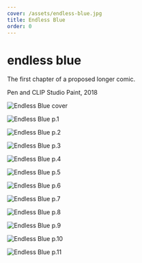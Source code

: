 ```yaml
---
cover: /assets/endless-blue.jpg
title: Endless Blue
order: 0
---
```

# endless blue

The first chapter of a proposed longer comic.

Pen and CLIP Studio Paint, 2018

![Endless Blue cover](https://mir-s3-cdn-cf.behance.net/project_modules/max_1200/2c785e62378669.5a8e3dac0b430.jpg)

![Endless Blue p.1](https://mir-s3-cdn-cf.behance.net/project_modules/max_1200/0c6dc862378669.5a8e3dac0c1cc.jpg)

![Endless Blue p.2](https://mir-s3-cdn-cf.behance.net/project_modules/max_1200/28a2b362378669.5a8e3dac0a45c.jpg)

![Endless Blue p.3](https://mir-s3-cdn-cf.behance.net/project_modules/max_1200/0e1be162378669.5a8e3dac0b107.jpg)

![Endless Blue p.4](https://mir-s3-cdn-cf.behance.net/project_modules/max_1200/7638bb62378669.5a8e3dac0ca59.jpg)

![Endless Blue p.5](https://mir-s3-cdn-cf.behance.net/project_modules/max_1200/6f450862378669.5a8e3dac09f03.jpg)

![Endless Blue p.6](https://mir-s3-cdn-cf.behance.net/project_modules/max_1200/61e25162378669.5a8e3dac0ae65.jpg)

![Endless Blue p.7](https://mir-s3-cdn-cf.behance.net/project_modules/max_1200/44f88762378669.5a8e3dac0a96a.jpg)

![Endless Blue p.8](https://mir-s3-cdn-cf.behance.net/project_modules/max_1200/ee598062378669.5a8e3dac0b92e.jpg)

![Endless Blue p.9](https://mir-s3-cdn-cf.behance.net/project_modules/max_1200/8d3e6162378669.5a8e3dac0c575.jpg)

![Endless Blue p.10](https://mir-s3-cdn-cf.behance.net/project_modules/max_1200/869f2c62378669.5a8e3dac0cde7.jpg)

![Endless Blue p.11](https://mir-s3-cdn-cf.behance.net/project_modules/max_1200/ec36c062378669.5a8e3dac0be01.jpg)
